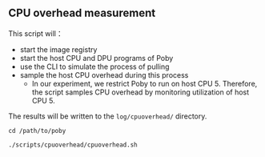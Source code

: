 ## CPU overhead measurement

This script will：
- start the image registry 
- start the host CPU and DPU programs of Poby
- use the CLI to simulate the process of pulling 
- sample the host CPU overhead during this process 
    - In our experiment, we restrict Poby to run on host CPU 5. Therefore, the script samples CPU overhead by monitoring utilization of host CPU 5.


The results will be written to the `log/cpuoverhead/` directory.


```shell
cd /path/to/poby

./scripts/cpuoverhead/cpuoverhead.sh
```